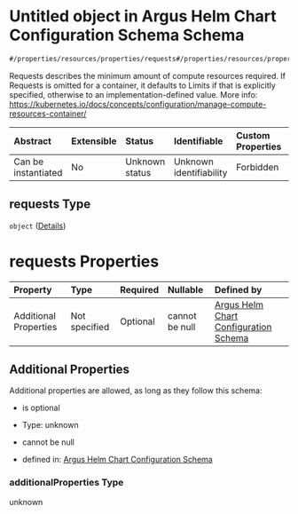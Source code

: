 # Untitled object in Argus Helm Chart Configuration Schema Schema

```txt
#/properties/resources/properties/requests#/properties/resources/properties/requests
```

Requests describes the minimum amount of compute resources required. If Requests is omitted for a container, it defaults to Limits if that is explicitly specified, otherwise to an implementation-defined value. More info: <https://kubernetes.io/docs/concepts/configuration/manage-compute-resources-container/>

| Abstract            | Extensible | Status         | Identifiable            | Custom Properties | Additional Properties | Access Restrictions | Defined In                                                        |
| :------------------ | :--------- | :------------- | :---------------------- | :---------------- | :-------------------- | :------------------ | :---------------------------------------------------------------- |
| Can be instantiated | No         | Unknown status | Unknown identifiability | Forbidden         | Allowed               | none                | [values.schema.json\*](values.schema.json "open original schema") |

## requests Type

`object` ([Details](values-properties-the-argus-resource-limits-schema-properties-requests.md))

# requests Properties

| Property              | Type          | Required | Nullable       | Defined by                                                                                                                                                                                                                                          |
| :-------------------- | :------------ | :------- | :------------- | :-------------------------------------------------------------------------------------------------------------------------------------------------------------------------------------------------------------------------------------------------- |
| Additional Properties | Not specified | Optional | cannot be null | [Argus Helm Chart Configuration Schema](values-properties-the-argus-resource-limits-schema-properties-requests-additionalproperties.md "#/properties/resources/properties/requests#/properties/resources/properties/requests/additionalProperties") |

## Additional Properties

Additional properties are allowed, as long as they follow this schema:



*   is optional

*   Type: unknown

*   cannot be null

*   defined in: [Argus Helm Chart Configuration Schema](values-properties-the-argus-resource-limits-schema-properties-requests-additionalproperties.md "#/properties/resources/properties/requests#/properties/resources/properties/requests/additionalProperties")

### additionalProperties Type

unknown
